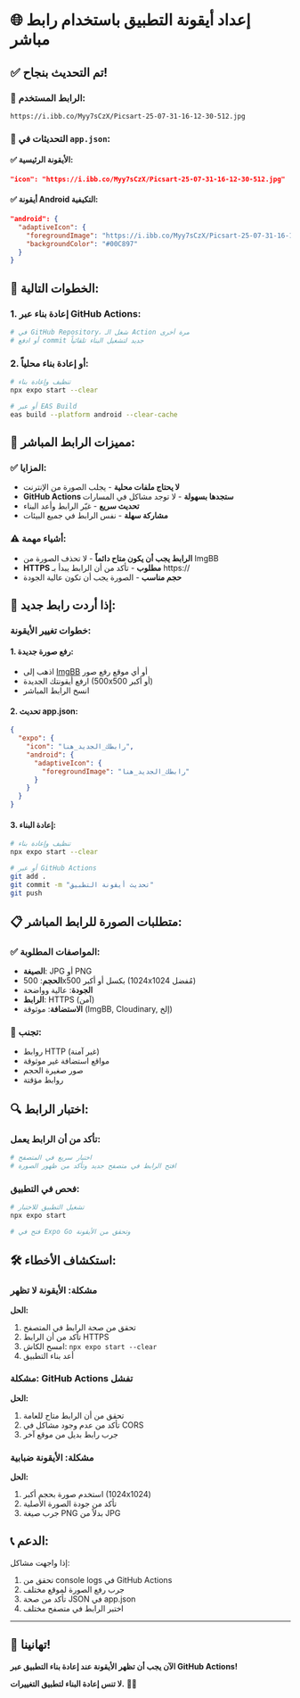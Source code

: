 # 🌐 إعداد أيقونة التطبيق باستخدام رابط مباشر

## ✅ **تم التحديث بنجاح!**

### 🔗 **الرابط المستخدم:**
```
https://i.ibb.co/Myy7sCzX/Picsart-25-07-31-16-12-30-512.jpg
```

### 📱 **التحديثات في `app.json`:**

#### ✅ **الأيقونة الرئيسية:**
```json
"icon": "https://i.ibb.co/Myy7sCzX/Picsart-25-07-31-16-12-30-512.jpg"
```

#### ✅ **أيقونة Android التكيفية:**
```json
"android": {
  "adaptiveIcon": {
    "foregroundImage": "https://i.ibb.co/Myy7sCzX/Picsart-25-07-31-16-12-30-512.jpg",
    "backgroundColor": "#00C897"
  }
}
```

## 🚀 **الخطوات التالية:**

### 1. **إعادة بناء عبر GitHub Actions:**
```bash
# في GitHub Repository، شغل الـ Action مرة أخرى
# أو ادفع commit جديد لتشغيل البناء تلقائياً
```

### 2. **أو إعادة بناء محلياً:**
```bash
# تنظيف وإعادة بناء
npx expo start --clear

# أو عبر EAS Build
eas build --platform android --clear-cache
```

## 🔧 **مميزات الرابط المباشر:**

### ✅ **المزايا:**
- **لا يحتاج ملفات محلية** - يجلب الصورة من الإنترنت
- **GitHub Actions ستجدها بسهولة** - لا توجد مشاكل في المسارات
- **تحديث سريع** - غيّر الرابط وأعد البناء
- **مشاركة سهلة** - نفس الرابط في جميع البيئات

### ⚠️ **أشياء مهمة:**
- **الرابط يجب أن يكون متاح دائماً** - لا تحذف الصورة من ImgBB
- **HTTPS مطلوب** - تأكد من أن الرابط يبدأ بـ https://
- **حجم مناسب** - الصورة يجب أن تكون عالية الجودة

## 🎯 **إذا أردت رابط جديد:**

### خطوات تغيير الأيقونة:

#### 1. **رفع صورة جديدة:**
- اذهب إلى [ImgBB](https://imgbb.com/) أو أي موقع رفع صور
- ارفع أيقونتك الجديدة (500x500 أو أكبر)
- انسخ الرابط المباشر

#### 2. **تحديث app.json:**
```json
{
  "expo": {
    "icon": "رابطك_الجديد_هنا",
    "android": {
      "adaptiveIcon": {
        "foregroundImage": "رابطك_الجديد_هنا"
      }
    }
  }
}
```

#### 3. **إعادة البناء:**
```bash
# تنظيف وإعادة بناء
npx expo start --clear

# أو عبر GitHub Actions
git add .
git commit -m "تحديث أيقونة التطبيق"
git push
```

## 📋 **متطلبات الصورة للرابط المباشر:**

### ✅ **المواصفات المطلوبة:**
- **الصيغة**: JPG أو PNG
- **الحجم**: 500x500 بكسل أو أكبر (1024x1024 مُفضل)
- **الجودة**: عالية وواضحة
- **الرابط**: HTTPS (آمن)
- **الاستضافة**: موثوقة (ImgBB, Cloudinary, إلخ)

### 🚫 **تجنب:**
- روابط HTTP (غير آمنة)
- مواقع استضافة غير موثوقة
- صور صغيرة الحجم
- روابط مؤقتة

## 🔍 **اختبار الرابط:**

### تأكد من أن الرابط يعمل:
```bash
# اختبار سريع في المتصفح
# افتح الرابط في متصفح جديد وتأكد من ظهور الصورة
```

### فحص في التطبيق:
```bash
# تشغيل التطبيق للاختبار
npx expo start

# فتح في Expo Go وتحقق من الأيقونة
```

## 🛠️ **استكشاف الأخطاء:**

### مشكلة: الأيقونة لا تظهر
**الحل:**
1. تحقق من صحة الرابط في المتصفح
2. تأكد من أن الرابط HTTPS
3. امسح الكاش: `npx expo start --clear`
4. أعد بناء التطبيق

### مشكلة: GitHub Actions تفشل
**الحل:**
1. تحقق من أن الرابط متاح للعامة
2. تأكد من عدم وجود مشاكل في CORS
3. جرب رابط بديل من موقع آخر

### مشكلة: الأيقونة ضبابية
**الحل:**
1. استخدم صورة بحجم أكبر (1024x1024)
2. تأكد من جودة الصورة الأصلية
3. جرب صيغة PNG بدلاً من JPG

## 📞 **الدعم:**

إذا واجهت مشاكل:
1. تحقق من console logs في GitHub Actions
2. جرب رفع الصورة لموقع مختلف
3. تأكد من صحة JSON في app.json
4. اختبر الرابط في متصفح مختلف

---

## 🎉 **تهانينا!**

**الآن يجب أن تظهر الأيقونة عند إعادة بناء التطبيق عبر GitHub Actions!** 

**لا تنس إعادة البناء لتطبيق التغييرات.** 🚀📱
